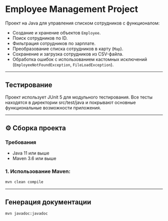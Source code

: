 # Employee Management Project

Проект на Java для управления списком сотрудников с функционалом:

- Создание и хранение объектов `Employee`.
- Поиск сотрудников по ID.
- Фильтрация сотрудников по зарплате.
- Преобразование списка сотрудников в карту (`Map`).
- Сохранение и загрузка сотрудников из CSV-файла.
- Обработка ошибок с использованием кастомных исключений (`EmployeeNotFoundException`, `FileLoadException`).

---
## Тестирование
Проект использует JUnit 5 для модульного тестирования. Все тесты находятся в директории src/test/java и покрывают основные функциональные возможности приложения.

---

## ⚙️ Сборка проекта

### Требования
- Java 11 или выше
- Maven 3.6 или выше

### 1. Использование Maven:

```bash
mvn clean compile
```
---

## Генерация документации
```bash
mvn javadoc:javadoc
```
